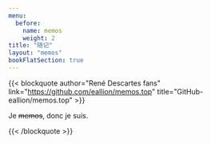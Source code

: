 ```yaml
---
menu:
  before:
    name: memos
    weight: 2
title: "随记"
layout: "memos"
bookFlatSection: true
---
```


{{< blockquote author="René Descartes fans" link="https://github.com/eallion/memos.top" title="GitHub-eallion/memos.top" >}}

<p>Je <del>memos</del>, donc je suis.</p>

{{< /blockquote >}}

</br>